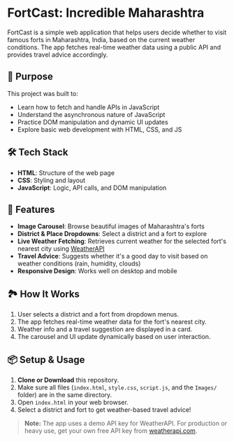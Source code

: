 # FortCast: Incredible Maharashtra

FortCast is a simple web application that helps users decide whether to visit famous forts in Maharashtra, India, based on the current weather conditions. The app fetches real-time weather data using a public API and provides travel advice accordingly.

## 🌟 Purpose

This project was built to:
- Learn how to fetch and handle APIs in JavaScript
- Understand the asynchronous nature of JavaScript
- Practice DOM manipulation and dynamic UI updates
- Explore basic web development with HTML, CSS, and JS

## 🛠️ Tech Stack
- **HTML**: Structure of the web page
- **CSS**: Styling and layout
- **JavaScript**: Logic, API calls, and DOM manipulation

## 🚀 Features
- **Image Carousel**: Browse beautiful images of Maharashtra's forts
- **District & Place Dropdowns**: Select a district and a fort to explore
- **Live Weather Fetching**: Retrieves current weather for the selected fort's nearest city using [WeatherAPI](https://www.weatherapi.com/)
- **Travel Advice**: Suggests whether it's a good day to visit based on weather conditions (rain, humidity, clouds)
- **Responsive Design**: Works well on desktop and mobile

## 🏞️ How It Works
1. User selects a district and a fort from dropdown menus.
2. The app fetches real-time weather data for the fort's nearest city.
3. Weather info and a travel suggestion are displayed in a card.
4. The carousel and UI update dynamically based on user interaction.

## 📦 Setup & Usage
1. **Clone or Download** this repository.
2. Make sure all files (`index.html`, `style.css`, `script.js`, and the `Images/` folder) are in the same directory.
3. Open `index.html` in your web browser.
4. Select a district and fort to get weather-based travel advice!

> **Note:** The app uses a demo API key for WeatherAPI. For production or heavy use, get your own free API key from [weatherapi.com](https://www.weatherapi.com/).





